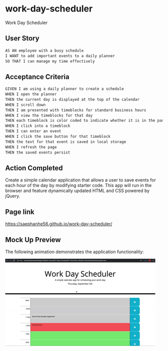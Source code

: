 # work-day-scheduler
Work Day Scheduler

## User Story

```md
AS AN employee with a busy schedule
I WANT to add important events to a daily planner
SO THAT I can manage my time effectively
```

## Acceptance Criteria

```md
GIVEN I am using a daily planner to create a schedule
WHEN I open the planner
THEN the current day is displayed at the top of the calendar
WHEN I scroll down
THEN I am presented with timeblocks for standard business hours
WHEN I view the timeblocks for that day
THEN each timeblock is color coded to indicate whether it is in the past, present, or future
WHEN I click into a timeblock
THEN I can enter an event
WHEN I click the save button for that timeblock
THEN the text for that event is saved in local storage
WHEN I refresh the page
THEN the saved events persist
```

## Action Completed
Create a simple calendar application that allows a user to save events for each hour of the day by modifying starter code. This app will run in the browser and feature dynamically updated HTML and CSS powered by jQuery.

## Page link
https://saephanhe56.github.io/work-day-scheduler/

## Mock Up Preview

The following animation demonstrates the application functionality:

![A user clicks on slots on the color-coded calendar and edits the events.](./Assets/05-third-party-apis-homework-demo.gif)
